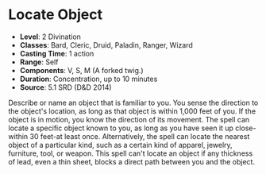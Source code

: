 # Locate Object

- **Level**: 2 Divination
- **Classes**: Bard, Cleric, Druid, Paladin, Ranger, Wizard
- **Casting Time**: 1 action
- **Range**: Self
- **Components**: V, S, M (A forked twig.)
- **Duration**: Concentration, up to 10 minutes
- **Source**: 5.1 SRD (D&D 2014)

Describe or name an object that is familiar to you. You sense the direction to the object's location, as long as that object is within 1,000 feet of you. If the object is in motion, you know the direction of its movement. The spell can locate a specific object known to you, as long as you have seen it up close-within 30 feet-at least once. Alternatively, the spell can locate the nearest object of a particular kind, such as a certain kind of apparel, jewelry, furniture, tool, or weapon. This spell can't locate an object if any thickness of lead, even a thin sheet, blocks a direct path between you and the object.

